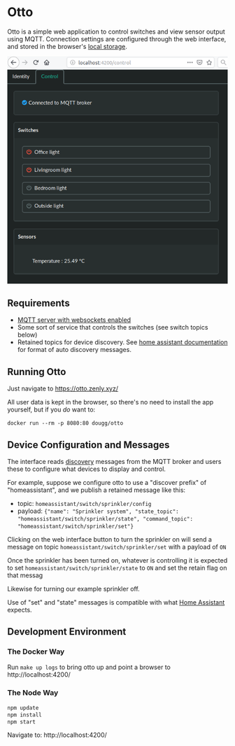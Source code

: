 # Otto

Otto is a simple web application to control switches and view sensor output using MQTT. Connection settings are configured through the web interface, and stored in the browser's [local storage](https://developer.mozilla.org/en-US/docs/Web/API/Web_Storage_API).

![screenshot](https://raw.githubusercontent.com/douglas-gibbons/mqtt-toys/master/otto/screenshot.png)

## Requirements

* [MQTT server with websockets enabled](http://www.steves-internet-guide.com/mqtt-websockets/)
* Some sort of service that controls the switches (see switch topics below)
* Retained topics for device discovery. See [home assistant documentation](https://www.home-assistant.io/docs/mqtt/discovery/) for format of auto discovery messages.

## Running Otto

Just navigate to https://otto.zenly.xyz/

All user data is kept in the browser, so there's no need to install the app yourself, but if you _do_ want to:

```
docker run --rm -p 8080:80 dougg/otto
```

## Device Configuration and Messages

The interface reads [discovery](https://www.home-assistant.io/docs/mqtt/discovery/) messages from the MQTT broker and users these to configure what devices to display and control.

For example, suppose we configure otto to use a "discover prefix" of "homeassistant", and we publish a retained message like this:

* topic: `homeassistant/switch/sprinkler/config`
* payload: `{"name": "Sprinkler system", "state_topic": "homeassistant/switch/sprinkler/state", "command_topic": "homeassistant/switch/sprinkler/set"}`

Clicking on the web interface button to turn the sprinkler on will send a message on topic `homeassistant/switch/sprinkler/set` with a payload of `ON`

Once the sprinkler has been turned on, whatever is controlling it is expected to set `homeassistant/switch/sprinkler/state` to `ON` and set the retain flag on that messag

Likewise for turning our example sprinkler off.

Use of "set" and "state" messages is compatible with what [Home Assistant](https://www.home-assistant.io/components/switch.mqtt/) expects.

## Development Environment

### The Docker Way

Run `make up logs` to bring otto up and point a browser to http://localhost:4200/

### The Node Way


```
npm update
npm install
npm start
```

Navigate to: http://localhost:4200/
